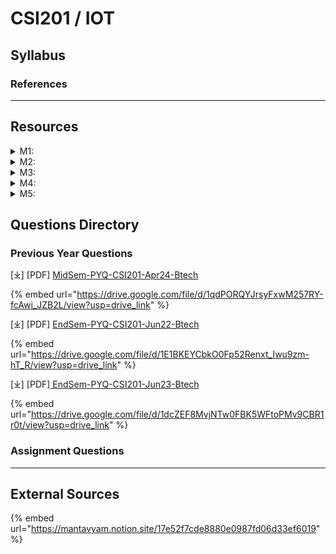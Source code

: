 # CSI201 / IOT

## Syllabus

### References

***

## Resources

<details>

<summary>M1: </summary>



</details>

<details>

<summary>M2: </summary>



</details>

<details>

<summary>M3: </summary>



</details>

<details>

<summary>M4: </summary>



</details>

<details>

<summary>M5: </summary>



</details>

## Questions Directory

### Previous Year Questions

\[⤓] \[PDF] [MidSem-PYQ-CSI201-Apr24-Btech](https://drive.google.com/file/d/1qdPORQYJrsyFxwM257RY-fcAwi_JZB2L/view?usp=drive_link)

{% embed url="https://drive.google.com/file/d/1qdPORQYJrsyFxwM257RY-fcAwi_JZB2L/view?usp=drive_link" %}

\[⤓] \[PDF] [EndSem-PYQ-CSI201-Jun22-Btech](https://drive.google.com/file/d/1E1BKEYCbkO0Fp52Renxt_Iwu9zm-hT_R/view?usp=drive_link)

{% embed url="https://drive.google.com/file/d/1E1BKEYCbkO0Fp52Renxt_Iwu9zm-hT_R/view?usp=drive_link" %}

\[⤓] \[PDF][ EndSem-PYQ-CSI201-Jun23-Btech](https://drive.google.com/file/d/1dcZEF8MvjNTw0FBK5WFtoPMv9CBR1r0t/view?usp=drive_link)

{% embed url="https://drive.google.com/file/d/1dcZEF8MvjNTw0FBK5WFtoPMv9CBR1r0t/view?usp=drive_link" %}

### Assignment Questions

***

## External Sources

{% embed url="https://mantavyam.notion.site/17e52f7cde8880e0987fd06d33ef6019" %}
